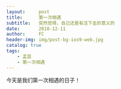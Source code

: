 ```yaml
---
layout:     post
title:      第一次相遇
subtitle:   突然觉得，自己还是有活下去的意义的
date:       2018-12-11
author:     FC
header-img: img/post-bg-ios9-web.jpg
catalog: true
tags:
    - 孟蕊
    - 第一次相遇
---
```




今天是我们第一次相遇的日子！